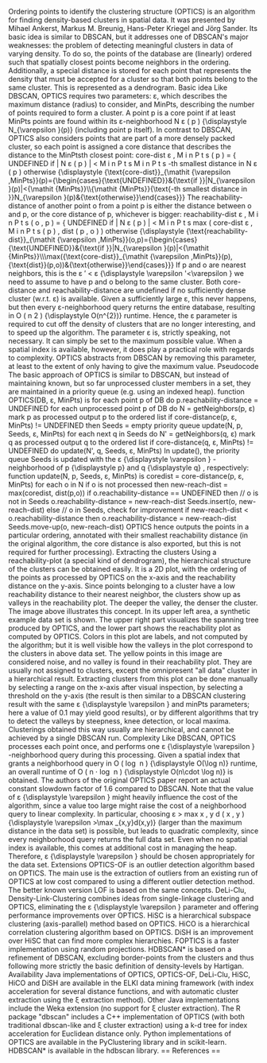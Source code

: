 Ordering points to identify the clustering structure (OPTICS) is an
algorithm for finding density-based clusters in spatial data. It was
presented by Mihael Ankerst, Markus M. Breunig, Hans-Peter Kriegel and
Jörg Sander. Its basic idea is similar to DBSCAN, but it addresses one
of DBSCAN\'s major weaknesses: the problem of detecting meaningful
clusters in data of varying density. To do so, the points of the
database are (linearly) ordered such that spatially closest points
become neighbors in the ordering. Additionally, a special distance is
stored for each point that represents the density that must be accepted
for a cluster so that both points belong to the same cluster. This is
represented as a dendrogram. Basic idea Like DBSCAN, OPTICS requires two
parameters: ε, which describes the maximum distance (radius) to
consider, and MinPts, describing the number of points required to form a
cluster. A point p is a core point if at least MinPts points are found
within its ε-neighborhood N ε ( p ) {\\displaystyle N\_{\\varepsilon
}(p)} (including point p itself). In contrast to DBSCAN, OPTICS also
considers points that are part of a more densely packed cluster, so each
point is assigned a core distance that describes the distance to the
MinPtsth closest point: core-dist ε , M i n P t s ( p ) = { UNDEFINED if
\| N ε ( p ) \| \< M i n P t s M i n P t s -th smallest distance in N ε
( p ) otherwise {\\displaystyle {\\text{core-dist}}\_{\\mathit
{\\varepsilon ,MinPts}}(p)={\\begin{cases}{\\text{UNDEFINED}}&{\\text{if
}}\|N\_{\\varepsilon }(p)\|\<{\\mathit {MinPts}}\\\\{\\mathit
{MinPts}}{\\text{-th smallest distance in }}N\_{\\varepsilon
}(p)&{\\text{otherwise}}\\end{cases}}} The reachability-distance of
another point o from a point p is either the distance between o and p,
or the core distance of p, whichever is bigger: reachability-dist ε , M
i n P t s ( o , p ) = { UNDEFINED if \| N ε ( p ) \| \< M i n P t s max
( core-dist ε , M i n P t s ( p ) , dist ( p , o ) ) otherwise
{\\displaystyle {\\text{reachability-dist}}\_{\\mathit {\\varepsilon
,MinPts}}(o,p)={\\begin{cases}{\\text{UNDEFINED}}&{\\text{if
}}\|N\_{\\varepsilon }(p)\|\<{\\mathit
{MinPts}}\\\\\\max({\\text{core-dist}}\_{\\mathit {\\varepsilon
,MinPts}}(p),{\\text{dist}}(p,o))&{\\text{otherwise}}\\end{cases}}} If p
and o are nearest neighbors, this is the ε ′ \< ε {\\displaystyle
\\varepsilon \'\<\\varepsilon } we need to assume to have p and o belong
to the same cluster. Both core-distance and reachability-distance are
undefined if no sufficiently dense cluster (w.r.t. ε) is available.
Given a sufficiently large ε, this never happens, but then every
ε-neighborhood query returns the entire database, resulting in O ( n 2 )
{\\displaystyle O(n\^{2})} runtime. Hence, the ε parameter is required
to cut off the density of clusters that are no longer interesting, and
to speed up the algorithm. The parameter ε is, strictly speaking, not
necessary. It can simply be set to the maximum possible value. When a
spatial index is available, however, it does play a practical role with
regards to complexity. OPTICS abstracts from DBSCAN by removing this
parameter, at least to the extent of only having to give the maximum
value. Pseudocode The basic approach of OPTICS is similar to DBSCAN, but
instead of maintaining known, but so far unprocessed cluster members in
a set, they are maintained in a priority queue (e.g. using an indexed
heap). function OPTICS(DB, ε, MinPts) is for each point p of DB do
p.reachability-distance = UNDEFINED for each unprocessed point p of DB
do N = getNeighbors(p, ε) mark p as processed output p to the ordered
list if core-distance(p, ε, MinPts) != UNDEFINED then Seeds = empty
priority queue update(N, p, Seeds, ε, MinPts) for each next q in Seeds
do N\' = getNeighbors(q, ε) mark q as processed output q to the ordered
list if core-distance(q, ε, MinPts) != UNDEFINED do update(N\', q,
Seeds, ε, MinPts) In update(), the priority queue Seeds is updated with
the ε {\\displaystyle \\varepsilon } -neighborhood of p {\\displaystyle
p} and q {\\displaystyle q} , respectively: function update(N, p, Seeds,
ε, MinPts) is coredist = core-distance(p, ε, MinPts) for each o in N if
o is not processed then new-reach-dist = max(coredist, dist(p,o)) if
o.reachability-distance == UNDEFINED then // o is not in Seeds
o.reachability-distance = new-reach-dist Seeds.insert(o, new-reach-dist)
else // o in Seeds, check for improvement if new-reach-dist \<
o.reachability-distance then o.reachability-distance = new-reach-dist
Seeds.move-up(o, new-reach-dist) OPTICS hence outputs the points in a
particular ordering, annotated with their smallest reachability distance
(in the original algorithm, the core distance is also exported, but this
is not required for further processing). Extracting the clusters Using a
reachability-plot (a special kind of dendrogram), the hierarchical
structure of the clusters can be obtained easily. It is a 2D plot, with
the ordering of the points as processed by OPTICS on the x-axis and the
reachability distance on the y-axis. Since points belonging to a cluster
have a low reachability distance to their nearest neighbor, the clusters
show up as valleys in the reachability plot. The deeper the valley, the
denser the cluster. The image above illustrates this concept. In its
upper left area, a synthetic example data set is shown. The upper right
part visualizes the spanning tree produced by OPTICS, and the lower part
shows the reachability plot as computed by OPTICS. Colors in this plot
are labels, and not computed by the algorithm; but it is well visible
how the valleys in the plot correspond to the clusters in above data
set. The yellow points in this image are considered noise, and no valley
is found in their reachability plot. They are usually not assigned to
clusters, except the omnipresent \"all data\" cluster in a hierarchical
result. Extracting clusters from this plot can be done manually by
selecting a range on the x-axis after visual inspection, by selecting a
threshold on the y-axis (the result is then similar to a DBSCAN
clustering result with the same ε {\\displaystyle \\varepsilon } and
minPts parameters; here a value of 0.1 may yield good results), or by
different algorithms that try to detect the valleys by steepness, knee
detection, or local maxima. Clusterings obtained this way usually are
hierarchical, and cannot be achieved by a single DBSCAN run. Complexity
Like DBSCAN, OPTICS processes each point once, and performs one ε
{\\displaystyle \\varepsilon } -neighborhood query during this
processing. Given a spatial index that grants a neighborhood query in O
( log ⁡ n ) {\\displaystyle O(\\log n)} runtime, an overall runtime of O
( n ⋅ log ⁡ n ) {\\displaystyle O(n\\cdot \\log n)} is obtained. The
authors of the original OPTICS paper report an actual constant slowdown
factor of 1.6 compared to DBSCAN. Note that the value of ε
{\\displaystyle \\varepsilon } might heavily influence the cost of the
algorithm, since a value too large might raise the cost of a
neighborhood query to linear complexity. In particular, choosing ε \>
max x , y d ( x , y ) {\\displaystyle \\varepsilon \>\\max
\_{x,y}d(x,y)} (larger than the maximum distance in the data set) is
possible, but leads to quadratic complexity, since every neighborhood
query returns the full data set. Even when no spatial index is
available, this comes at additional cost in managing the heap.
Therefore, ε {\\displaystyle \\varepsilon } should be chosen
appropriately for the data set. Extensions OPTICS-OF is an outlier
detection algorithm based on OPTICS. The main use is the extraction of
outliers from an existing run of OPTICS at low cost compared to using a
different outlier detection method. The better known version LOF is
based on the same concepts. DeLi-Clu, Density-Link-Clustering combines
ideas from single-linkage clustering and OPTICS, eliminating the ε
{\\displaystyle \\varepsilon } parameter and offering performance
improvements over OPTICS. HiSC is a hierarchical subspace clustering
(axis-parallel) method based on OPTICS. HiCO is a hierarchical
correlation clustering algorithm based on OPTICS. DiSH is an improvement
over HiSC that can find more complex hierarchies. FOPTICS is a faster
implementation using random projections. HDBSCAN\* is based on a
refinement of DBSCAN, excluding border-points from the clusters and thus
following more strictly the basic definition of density-levels by
Hartigan. Availability Java implementations of OPTICS, OPTICS-OF,
DeLi-Clu, HiSC, HiCO and DiSH are available in the ELKI data mining
framework (with index acceleration for several distance functions, and
with automatic cluster extraction using the ξ extraction method). Other
Java implementations include the Weka extension (no support for ξ
cluster extraction). The R package \"dbscan\" includes a C++
implementation of OPTICS (with both traditional dbscan-like and ξ
cluster extraction) using a k-d tree for index acceleration for
Euclidean distance only. Python implementations of OPTICS are available
in the PyClustering library and in scikit-learn. HDBSCAN\* is available
in the hdbscan library. == References ==
